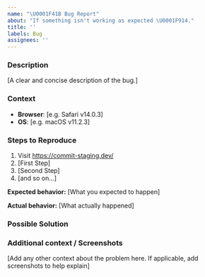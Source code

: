 ```yaml
---
name: "\U0001F41B Bug Report"
about: "If something isn't working as expected \U0001F914."
title: ''
labels: Bug
assignees: ''
---
```


### Description

[A clear and concise description of the bug.]

### Context

- **Browser**:  [e.g. Safari v14.0.3]
- **OS**: [e.g. macOS v11.2.3]

### Steps to Reproduce

1. Visit https://commit-staging.dev/
1. [First Step]
1. [Second Step]
1. [and so on...]

**Expected behavior:** 
[What you expected to happen]

**Actual behavior:** 
[What actually happened]

### Possible Solution



### Additional context / Screenshots

[Add any other context about the problem here. If applicable, add screenshots to help explain]

